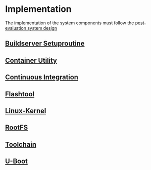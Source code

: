 # Implementation
The implementation of the system components must follow the [post-evaluation
system design](evaluation.md#post-evaluation-system-overall-design)

## [Buildserver Setuproutine](implementation/buildserver.md#setuproutine)
## [Container Utility](implementation/buildserver.md#container-utility)
## [Continuous Integration](implementation/buildserver.md#continuous-integration)
## [Flashtool](implementation/flashtool.md)
## [Linux-Kernel](implementation/linux.md)
## [RootFS](implementation/rootfs.md)
## [Toolchain](implementation/toolchain.md)
## [U-Boot](implementation/uboot.md)
